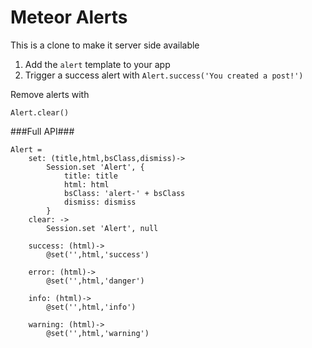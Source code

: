 # Meteor Alerts #

This is a clone to make it server side available

1. Add the `alert` template to your app
2. Trigger a success alert with `Alert.success('You created a post!')`

Remove alerts with 

`Alert.clear()`

###Full API###

```
Alert = 
	set: (title,html,bsClass,dismiss)->
		Session.set 'Alert', {
			title: title
			html: html
			bsClass: 'alert-' + bsClass
			dismiss: dismiss
		}
	clear: ->
		Session.set 'Alert', null

	success: (html)->
		@set('',html,'success')

	error: (html)->
		@set('',html,'danger')

	info: (html)->
		@set('',html,'info')

	warning: (html)->
		@set('',html,'warning')
```
